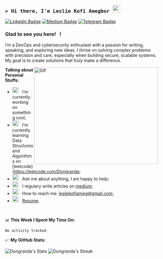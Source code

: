 ### <samp>&gt; Hi there, I'm Leslie Kofi Amegbor</a> <img src="https://media.giphy.com/media/hvRJCLFzcasrR4ia7z/giphy.gif" width="25"> </samp>

[![Linkedin Badge](https://img.shields.io/badge/-LinkedIn-0e76a8?style=flat-square&logo=Linkedin&logoColor=white)](https://linkedin.com/in/gapur-kassym)
[![Medium Badge](https://img.shields.io/badge/medium-%2312100E.svg?&style=for-square&logo=medium&logoColor=white)](https://medium.com/@kofiles)
[![Telegram Badge](https://img.shields.io/badge/-Telegram-0088cc?style=flat-square&logo=Telegram&logoColor=white)](https://t.me/kingwale)

### Glad to see you here! &nbsp; !

I’m a DevOps and cybersecurity enthusiast with a passion for writing, speaking, and exploring new ideas. I thrive on solving complex problems with precision and care, especially when building secure, scalable systems. My goal is to create solutions that truly make a difference.

<img align="right" alt="GIF" src="https://github.com/Gapur/Gapur/blob/main/assets/coding.gif?raw=true" width="408" height="318" />
  

**Talking about Personal Stuffs:**

- <img src="https://github.com/Gapur/Gapur/blob/main/assets/developer.gif?raw=true" width="21" />&nbsp;&nbsp; I’m currently working on something cool;
- <img src="https://github.com/Gapur/Gapur/blob/main/assets/lightning.gif?raw=true" width="21" />&nbsp;&nbsp; I’m currently learning Data Structures and Algorithms on [leetcode](https://leetcode.com/Dongranda;
- <img src="https://github.com/Gapur/Gapur/blob/main/assets/message.gif?raw=true" width="21" />&nbsp;&nbsp; Ask me about anything, I am happy to help;
- <img src="https://github.com/Gapur/Gapur/blob/main/assets/laptop.gif?raw=true" width="21" />&nbsp;&nbsp; I regulary write articles on [medium](https://medium.com/@kofiles);
- <img src="https://github.com/Gapur/Gapur/blob/main/assets/letterbox.gif?raw=true" width="21" />&nbsp;&nbsp; How to reach me: lesliekofiameg@gmail.com;
- <img src="https://github.com/Gapur/Gapur/blob/main/assets/doc.gif?raw=true" width="21" />&nbsp;&nbsp; [Resume](https://drive.google.com/file/d/1qCcr4qOXJs98euASsGCkXA9ZvBrnXJ2p/view).

</br>

📊 **This Week I Spent My Time On:**
<!--START_SECTION:waka-->

```txt
No activity tracked
```

<!--END_SECTION:waka-->


📈 **My GitHub Stats:**

![Dongranda's Stats](https://github-readme-stats.vercel.app/api?username=Dongranda&theme=vue-dark&show_icons=true&hide_border=true&count_private=true)
![Dongranda's Streak](https://github-readme-streak-stats.herokuapp.com/?user=Dongranda&theme=vue-dark&hide_border=true)
